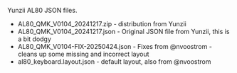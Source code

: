 Yunzii AL80 JSON files.

* AL80_QMK_V0104_20241217.zip - distribution from Yunzii
* AL80_QMK_V0104_20241217.json - Original JSON file from Yunzii, this is a bit dodgy
* AL80_QMK_V0104-FIX-20250424.json - Fixes from @nvoostrom - cleans up some missing and incorrect layout
* al80_keyboard.layout.json - default layout, also from @nvoostrom
